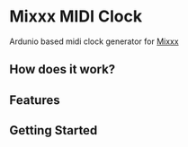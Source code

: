 # Mixxx MIDI Clock
Ardunio based midi clock generator for [Mixxx](https://mixxx.org/)

## How does it work?
## Features
## Getting Started
